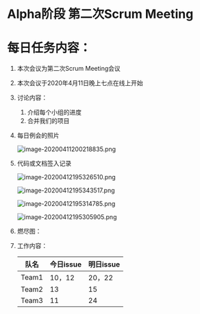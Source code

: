 # Alpha阶段 第二次Scrum Meeting

# 每日任务内容：

1. 本次会议为第二次Scrum Meeting会议

2. 本次会议于2020年4月11日晚上七点在线上开始

3. 讨论内容：

   1. 介绍每个小组的进度
   2. 合并我们的项目

4. 每日例会的照片

   ![image-20200411200218835.png](https://i.loli.net/2020/04/15/ejyxH6NMlKYFZmX.png)

5. 代码或文档签入记录

   ![image-20200412195326510.png](https://i.loli.net/2020/04/15/zJ1Ux2dhSFaRYeo.png)

   ![image-20200412195343517.png](https://i.loli.net/2020/04/15/1RCsO3HiYWcmdzF.png)

   ![image-20200412195314785.png](https://i.loli.net/2020/04/15/d8Hx7mXeN6ZAJa5.png)

   ![image-20200412195305905.png](https://i.loli.net/2020/04/15/1S8cFozDiyCtlem.png)

6. 燃尽图：

7. 工作内容：

   | 队名  | 今日issue | 明日issue |
   | ----- | --------- | --------- |
   | Team1 | 10，12    | 20，22    |
   | Team2 | 13        | 15        |
   | Team3 | 11        | 24        |

   